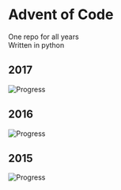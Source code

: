 # Advent of Code
One repo for all years  
Written in python

## 2017
![Progress](http://progressed.io/bar/68)

## 2016
![Progress](http://progressed.io/bar/100)

## 2015
![Progress](http://progressed.io/bar/100)
